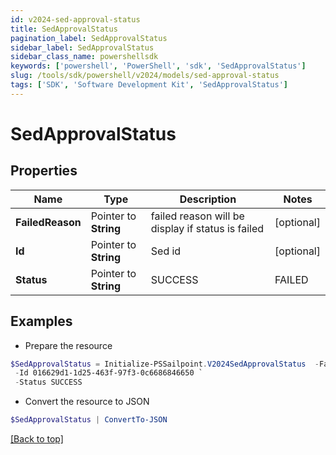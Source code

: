 ```yaml
---
id: v2024-sed-approval-status
title: SedApprovalStatus
pagination_label: SedApprovalStatus
sidebar_label: SedApprovalStatus
sidebar_class_name: powershellsdk
keywords: ['powershell', 'PowerShell', 'sdk', 'SedApprovalStatus'] 
slug: /tools/sdk/powershell/v2024/models/sed-approval-status
tags: ['SDK', 'Software Development Kit', 'SedApprovalStatus']
---
```



# SedApprovalStatus

## Properties

Name | Type | Description | Notes
------------ | ------------- | ------------- | -------------
**FailedReason** |  Pointer to **String** | failed reason will be display if status is failed | [optional] 
**Id** |  Pointer to **String** | Sed id | [optional] 
**Status** |  Pointer to **String** | SUCCESS | FAILED | [optional] 

## Examples

- Prepare the resource
```powershell
$SedApprovalStatus = Initialize-PSSailpoint.V2024SedApprovalStatus  -FailedReason invalid status `
 -Id 016629d1-1d25-463f-97f3-0c6686846650 `
 -Status SUCCESS
```

- Convert the resource to JSON
```powershell
$SedApprovalStatus | ConvertTo-JSON
```


[[Back to top]](#) 

